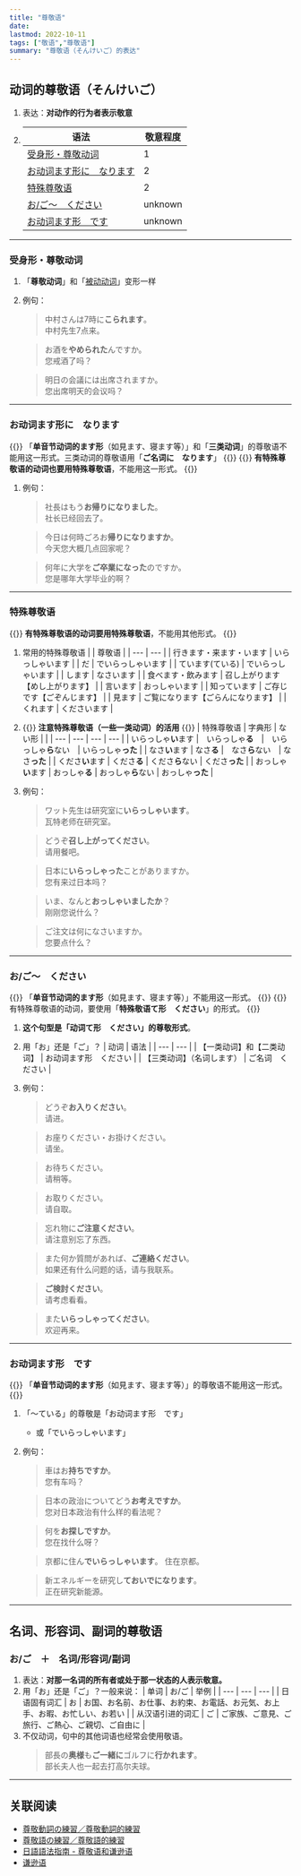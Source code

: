 ```yaml
---
title: "尊敬语"
date:
lastmod: 2022-10-11
tags: ["敬语","尊敬语"]
summary: "尊敬语（そんけいご）的表达"
---
```


## 动词的尊敬语（そんけいご）
1. 表达：**对动作的行为者表示敬意**
2. 
    | 语法 | 敬意程度 |
    | --- | --- |
    | [受身形・尊敬动词](/minnano/honorific/#受身形尊敬动词) | 1 |
    | [お动词ます形に　なります](/minnano/honorific/#お动词ます形になります) | 2 |
    | [特殊尊敬语](/minnano/honorific/#特殊尊敬语) | 2 |
    | [お/ご〜　ください](/minnano/honorific/#おごください) | unknown |
    | [お动词ます形　です](/minnano/honorific/#お动词ます形です) | unknown |

---
### 受身形・尊敬动词
1. 「**尊敬动词**」和「[被动动词](/transform/passive/)」变形一样
2. 例句：
    > 中村さんは7時に**こられます**。  
    中村先生7点来。

    > お酒を**やめられた**んですか。  
    您戒酒了吗？ 

     > 明日の会議には出席されますか。  
     您出席明天的会议吗？

---
### お动词ます形に　なります
{{<alert>}}
「**单音节动词的ます形**（如見ます、寝ます等）」和「**三类动词**」的尊敬语不能用这一形式。三类动词的尊敬语用「**ご名词に　なります**」
{{</alert>}}
{{<alert>}}
**有特殊尊敬语的动词也要用特殊尊敬语**，不能用这一形式。
{{</alert>}}


1. 例句：
    > 社長はもう**お帰りになりました**。  
    社长已经回去了。

    > 今日は何時ごろお**帰りになりますか**。  
    今天您大概几点回家呢？
    
    > 何年に大学を**ご卒業になった**のですか。  
    您是哪年大学毕业的啊？

---
### 特殊尊敬语
{{<alert>}}
**有特殊尊敬语的动词要用特殊尊敬语**，不能用其他形式。
{{</alert>}}

1. 常用的特殊尊敬语
    |  | 尊敬语 |
    | --- | --- |
    | 行きます・来ます・います | いらっしゃいます |
    | だ | でいらっしゃいます |
    | ています(ている) | でいらっしゃいます |
    | します | なさいます |
    | 食べます・飲みます | 召し上がります【めし上がります】 |
    | 言います | おっしゃいます |
    | 知っています | ご存じです【ごぞんじます】 |
    | 見ます | ご覧になります【ごらんになります】 |
    | くれます | くださいます | 


2. {{<alert>}}
**注意特殊尊敬语（一些一类动词）的活用**
{{</alert>}}
    | 特殊尊敬语 | 字典形 | ない形 | |
    | --- | --- | --- | --- |
    | いらっしゃ**い**ます |　いらっしゃ**る**　|　いらっしゃ**ら**ない　| いらっしゃ**った** |
    | なさ**い**ます | なさ**る** |　なさ**ら**ない　| なさ**った** |
    | くださ**い**ます | くださ**る** | くださ**ら**ない | くださ**った** |
    | おっしゃ**い**ます | おっしゃ**る** | おっしゃ**ら**ない | おっしゃ**った** |
3. 例句：
    > ワット先生は研究室に**いらっしゃいます**。  
     瓦特老师在研究室。

    > どうぞ**召し上がってください**。  
     请用餐吧。

    > 日本に**いらっしゃった**ことがありますか。  
     您有来过日本吗？
    
    > いま、なんと**おっしゃいましたか**？  
     刚刚您说什么？


    > ご注文は何になさいますか。  
     您要点什么？


---
### お/ご〜　ください
{{<alert>}}
「**单音节动词的ます形**（如見ます、寝ます等）」不能用这一形式。
{{</alert>}}
{{<alert>}}
有特殊尊敬语的动词，要使用「**特殊敬语て形　ください**」的形式。
{{</alert>}}
1. **这个句型是「动词て形　ください」的尊敬形式**。
2. 用「お」还是「ご」？
    | 动词 | 语法 |
    | --- | --- |
    | 【一类动词】和【二类动词】 | お动词ます形　ください |
    | 【三类动词】（名词します） | ご名词　ください |
3. 例句：
    > どうぞ**お入りください**。  
     请进。
    
    > お座りください・お掛けください。  
     请坐。

    > お待ちください。  
     请稍等。
    
    > お取りください。  
     请自取。

    > 忘れ物に**ご注意ください**。  
     请注意别忘了东西。
    
    > また何か質問があれば、**ご連絡ください**。  
     如果还有什么问题的话，请与我联系。
     
    > **ご検討ください**。  
     请考虑看看。
    
    > また**いらっしゃってください**。  
     欢迎再来。
---
### お动词ます形　です
{{<alert>}}
「**单音节动词的ます形**（如見ます、寝ます等）」的尊敬语不能用这一形式。
{{</alert>}}

1. 「〜ている」的尊敬是「お动词ます形　です」
    - 或「でいらっしゃいます」

2. 例句：

    > 車はお**持ちですか**。  
     您有车吗？

    > 日本の政治についてどう**お考えですか**。  
     您对日本政治有什么样的看法呢？

    > 何を**お探しですか**。  
    您在找什么呀？

    > 京都に住ん**でいらっしゃいます**。
    住在京都。

    > 新エネルギーを研究し**ておいでになります**。  
    正在研究新能源。

---
## 名词、形容词、副词的尊敬语
### お/ご　＋　名词/形容词/副词
1. 表达：**对那一名词的所有者或处于那一状态的人表示敬意。**
2. 用「お」还是「ご」？一般来说：
    | 单词 | お/ご | 举例 |
    | --- | --- | --- |
    | 日语固有词汇 | お | お国、お名前、お仕事、お約束、お電話、お元気、お上手、お暇、お忙しい、お若い |
    | 从汉语引进的词汇 | ご | ご家族、ご意見、ご旅行、ご熱心、ご親切、ご自由に |
3. 不仅动词，句中的其他词语也经常会使用敬语。
    > 部長の**奥様**も**ご一緒に**ゴルフに**行かれます**。  
     部长夫人也一起去打高尔夫球。

---
## 关联阅读
- [尊敬動詞の練習／尊敬動詞的練習](https://youtu.be/V_XTRpnpWMo)
- [尊敬語の練習／尊敬語的練習](https://youtu.be/pOyRh93hXMM)
- [日語語法指南 - 尊敬语和谦逊语](https://res.wokanxing.info/jpgramma/honorific.html)
- [谦逊语](/minnano/self-deprecating/)